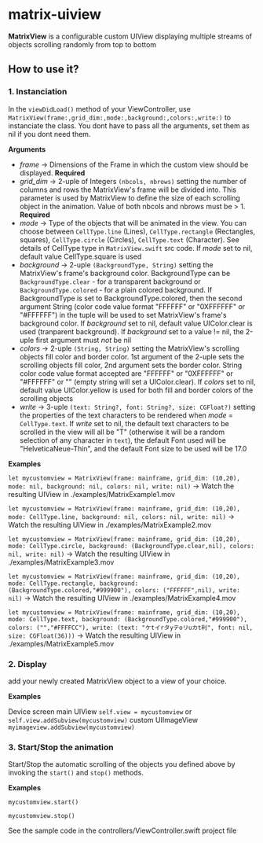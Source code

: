 # matrix-uiview
**MatrixView** is a configurable custom UIView displaying multiple streams of objects scrolling randomly from top to bottom

## How to use it?
### 1. Instanciation
In the `viewDidLoad()` method of your ViewController, use `MatrixView(frame:,grid_dim:,mode:,background:,colors:,write:)` to instanciate the class. You dont have to pass all the arguments, set them as nil if you dont need them.

**Arguments**

* *frame* -> Dimensions of the Frame in which the custom view should be displayed. **Required**
* *grid_dim* -> 2-uple of Integers `(nbcols, nbrows)` setting the number of columns and rows the MatrixView's frame will be divided into. This parameter is used by MatrixView to define the size of each scrolling object in the animation. Value of both nbcols and nbrows must be > 1. **Required**
* *mode* -> Type of the objects that will be animated in the view. You can choose between `CellType.line` (Lines), `CellType.rectangle` (Rectangles, squares), `CellType.circle` (Circles), `CellType.text` (Character). See details of CellType type in `MatrixView.swift` src code. If *mode* set to nil, default value CellType.square is used
* *background* -> 2-uple `(BackgroundType, String)` setting the MatrixView's frame's background color. BackgroundType can be `BackgroundType.clear` - for a transparent background or `BackgroundType.colored` - for a plain colored background. If BackgroundType is set to BackgroundType.colored, then the second argument String (color code value format "FFFFFF" or "0XFFFFFF" or "#FFFFFF") in the tuple will be used to set MatrixView's frame's background color. If *background* set to nil, default value UIColor.clear is used (tranparent background). If *background* set to a value != nil, the 2-uple first argument must *not* be nil
* *colors* -> 2-uple `(String, String)` setting the MatrixView's scrolling objects fill color and border color. 1st argument of the 2-uple sets the scrolling objects fill color, 2nd argument sets the border color. String color code value format accepted are "FFFFFF" or "0XFFFFFF" or "#FFFFFF" or "" (empty string will set a UIColor.clear). If *colors* set to nil, default value UIColor.yellow is used for both fill and border colors of the scrolling objects
* *write* -> 3-uple `(text: String?, font: String?, size: CGFloat?)` setting the properties of the text characters to be rendered when *mode* = `CellType.text`. If *write* set to nil, the default text characters to be scrolled in the view will all be "T" (otherwise it will be a random selection of any character in `text`), the default Font used will be "HelveticaNeue-Thin", and the default Font size to be used will be 17.0
 
**Examples**
 
`let mycustomview = MatrixView(frame: mainframe, grid_dim: (10,20), mode: nil, background: nil, colors: nil, write: nil)` -> Watch the resulting UIView in ./examples/MatrixExample1.mov

`let mycustomview = MatrixView(frame: mainframe, grid_dim: (10,20), mode: CellType.line, background: nil, colors: nil, write: nil)` -> Watch the resulting UIView in ./examples/MatrixExample2.mov

`let mycustomview = MatrixView(frame: mainframe, grid_dim: (10,20), mode: CellType.circle, background: (BackgroundType.clear,nil), colors: nil, write: nil)` -> Watch the resulting UIView in ./examples/MatrixExample3.mov

`let mycustomview = MatrixView(frame: mainframe, grid_dim: (10,20), mode: CellType.rectangle, background: (BackgroundType.colored,"#999900"), colors: ("FFFFFF",nil), write: nil)` -> Watch the resulting UIView in ./examples/MatrixExample4.mov

`let mycustomview = MatrixView(frame: mainframe, grid_dim: (10,20), mode: CellType.text, background: (BackgroundType.colored,"#999900"), colors: ("","#FFFFCC"), write: (text: "ケtイrタyテoリuカt利", font: nil, size: CGFloat(36)))` -> Watch the resulting UIView in ./examples/MatrixExample5.mov

### 2. Display
add your newly created MatrixView object to a view of your choice.

**Examples**

Device screen main UIView `self.view = mycustomview` or `self.view.addSubview(mycustomview)`
custom UIImageView `myimageview.addSubview(mycustomview)`

### 3. Start/Stop the animation
Start/Stop the automatic scrolling of the objects you defined above by invoking the `start()` and `stop()` methods.

**Examples**

`mycustomview.start()`

`mycustomview.stop()`

See the sample code in the controllers/ViewController.swift project file
